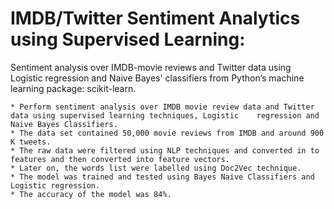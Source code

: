 # IMDB/Twitter Sentiment Analytics using Supervised Learning:

Sentiment analysis over IMDB-movie reviews and Twitter data using Logistic regression and Naive Bayes' classifiers from Python’s machine learning package: scikit-learn.


	* Perform sentiment analysis over IMDB movie review data and Twitter data using supervised learning techniques, Logistic    regression and Naive Bayes Classifiers.
	* The data set contained 50,000 movie reviews from IMDB and around 900 K tweets. 
	* The raw data were filtered using NLP techniques and converted in to features and then converted into feature vectors.
	* Later on, the words list were labelled using Doc2Vec technique.
	* The model was trained and tested using Bayes Naive Classifiers and Logistic regression.
	* The accuracy of the model was 84%.

